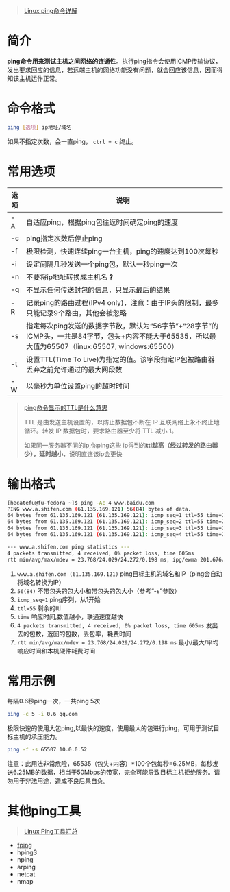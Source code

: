 > [Linux ping命令详解](https://blog.csdn.net/gechong123/article/details/80609598)

# 简介

**ping命令用来测试主机之间网络的连通性**。执行ping指令会使用ICMP传输协议，发出要求回应的信息，若远端主机的网络功能没有问题，就会回应该信息，因而得知该主机运作正常。

# 命令格式
```bash
ping [选项] ip地址/域名
```
如果不指定次数，会一直ping， `ctrl + c` 终止。

# 常用选项
| 选项 | 说明 |
|---|---|
| -A | 自适应ping，根据ping包往返时间确定ping的速度 |
| -c | ping指定次数后停止ping |
| -f | 极限检测，快速连续ping一台主机，ping的速度达到100次每秒 |
| -i | 设定间隔几秒发送一个ping包，默认一秒ping一次 |
| -n | 不要将ip地址转换成主机名 **?** |
| -q | 不显示任何传送封包的信息，只显示最后的结果 |
| -R | 记录ping的路由过程(IPv4 only)，注意：由于IP头的限制，最多只能记录9个路由，其他会被忽略 |
| -s | 指定每次ping发送的数据字节数，默认为“56字节”+“28字节”的ICMP头，一共是84字节，包头+内容不能大于65535，所以最大值为65507（linux:65507, windows:65500） |
| -t | 设置TTL(Time To Live)为指定的值。该字段指定IP包被路由器丢弃之前允许通过的最大网段数 |
| -W | 以毫秒为单位设置ping的超时时间 |

> [ping命令显示的TTL是什么意思](https://blog.csdn.net/huwei2003/article/details/53113874)
>
> TTL 是由发送主机设置的，以防止数据包不断在 IP 互联网络上永不终止地循环。转发 IP 数据包时，要求路由器至少将 TTL 减小 1。
>
> 如果同一服务器不同的ip,你ping这些 ip得到的**ttl越高（经过转发的路由器少），延时越小**，说明直连该ip会更快


# 输出格式
```bash
[hecatefu@fu-fedora ~]$ ping -Ac 4 www.baidu.com
PING www.a.shifen.com (61.135.169.121) 56(84) bytes of data.
64 bytes from 61.135.169.121 (61.135.169.121): icmp_seq=1 ttl=55 time=23.8 ms
64 bytes from 61.135.169.121 (61.135.169.121): icmp_seq=2 ttl=55 time=24.3 ms
64 bytes from 61.135.169.121 (61.135.169.121): icmp_seq=3 ttl=55 time=24.2 ms
64 bytes from 61.135.169.121 (61.135.169.121): icmp_seq=4 ttl=55 time=23.9 ms

--- www.a.shifen.com ping statistics ---
4 packets transmitted, 4 received, 0% packet loss, time 605ms
rtt min/avg/max/mdev = 23.768/24.029/24.272/0.198 ms, ipg/ewma 201.676/23.877 ms
```
1. `www.a.shifen.com (61.135.169.121)` ping目标主机的域名和IP（ping会自动将域名转换为IP）
2. `56(84)` 不带包头的包大小和带包头的包大小（参考“-s”参数）
3. `icmp_seq=1` ping序列，从1开始
4. `ttl=55` 剩余的ttl
5. `time` 响应时间,数值越小，联通速度越快
6. `4 packets transmitted, 4 received, 0% packet loss, time 605ms` 发出去的包数，返回的包数，丢包率，耗费时间
7. `rtt min/avg/max/mdev = 23.768/24.029/24.272/0.198 ms` 最小/最大/平均响应时间和本机硬件耗费时间

# 常用示例
每隔0.6秒ping一次，一共ping 5次
```bash
ping -c 5 -i 0.6 qq.com
```

极限快速的使用大包ping,以最快的速度，使用最大的包进行ping，可用于测试目标主机的承压能力。
```bash
ping -f -s 65507 10.0.0.52
```
注意：此用法非常危险，65535（包头+内容）*100个包每秒=6.25MB，每秒发送6.25MB的数据，相当于50Mbps的带宽，完全可能导致目标主机拒绝服务。请勿用于非法用途，造成不良后果自负。

# 其他ping工具
> [Linux Ping工具汇总](https://www.jianshu.com/p/fb6ba54dbb14)

- [fping](fping.md)
- hping3
- nping
- arping
- netcat
- nmap
